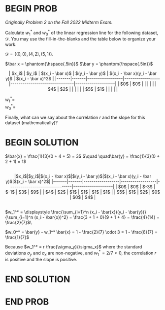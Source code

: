 # BEGIN PROB

_Originally Problem 2 on the Fall 2022 Midterm Exam._

Calculate $w_1^*$ and $w_0^*$ of the linear regression line 
for the following dataset, $\mathcal{D}$. 
You may use the fill-in-the-blanks and the table below to organize your work.

$\mathcal{D} = \{(0, 0), (4, 2), (5, 1)\}$.

$\bar x = \phantom{\hspace{.5in}}$
$\bar y = \phantom{\hspace{.5in}}$

<div style="text-align:center; border-width:10px; border-color:black">
| $x_i$ | $y_i$ | $(x_i - \bar x)$ | $(y_i - \bar y)$ | $(x_i - \bar x)(y_i - \bar y)$ | $(x_i - \bar x)^2$ |
|-------|-------|------------------|------------------|--------------------------------|--------------------|
| $0$     | $0$     |                |               |                               |                   |
| $4$     | $2$     |                |                 |                              |                   |
| $5$     | $1$     |                |                 |                               |                  |
</div>

 <!-- \begin{center}
    \begin{tabular}{llllll}\toprule
        $x_i$ & $y_i$ & $(x_i - \bar x)$ & $(y_i - \bar y)$ & $(x_i - \bar x)(y_i - \bar y)$ & $(x_i - \bar x)^2$
        \\\midrule
        0 & 0 & -3 & -1 & 3 & 9 \\
        4 & 2 & 1 & 1 & 1 & 1 \\
        5 & 1 & 2 & 0 & 0 & 4 \\
        \bottomrule
    \end{tabular} \\
\end{center}  -->

<!-- <table style="border-collapse: collapse; border: 2px solid black; width: 100%;">
  <thead>
    <tr>
      <th style="border: 1px solid black; background-color: #f2f2f2; padding: 8px; text-align: left;">$x_i$</th>
      <th style="border: 1px solid black; background-color: #f2f2f2; padding: 8px; text-align: left;">$y_i$</th>
      <th style="border: 1px solid black; background-color: #f2f2f2; padding: 8px; text-align: left;">$(x_i - \bar{x})$</th>
      <th style="border: 1px solid black; background-color: #f2f2f2; padding: 8px; text-align: left;">$(y_i - \bar{y})$</th>
      <th style="border: 1px solid black; background-color: #f2f2f2; padding: 8px; text-align: left;">$(x_i - \bar{x})(y_i - \bar{y})$</th>
      <th style="border: 1px solid black; background-color: #f2f2f2; padding: 8px; text-align: left;">$(x_i - \bar{x})^2$</th>
    </tr>
  </thead>
  <tbody>
    <tr>
      <td style="border: 1px solid black; padding: 8px; text-align: left;">0</td>
      <td style="border: 1px solid black; padding: 8px; text-align: left;">0</td>
      <td style="border: 1px solid black; padding: 8px; text-align: left;"></td>
      <td style="border: 1px solid black; padding: 8px; text-align: left;"></td>
      <td style="border: 1px solid black; padding: 8px; text-align: left;"></td>
      <td style="border: 1px solid black; padding: 8px; text-align: left;"></td>
    </tr>
    <tr>
      <td style="border: 1px solid black; padding: 8px; text-align: left;">4</td>
      <td style="border: 1px solid black; padding: 8px; text-align: left;">2</td>
      <td style="border: 1px solid black; padding: 8px; text-align: left;"></td>
      <td style="border: 1px solid black; padding: 8px; text-align: left;"></td>
      <td style="border: 1px solid black; padding: 8px; text-align: left;"></td>
      <td style="border: 1px solid black; padding: 8px; text-align: left;"></td>
    </tr>
    <tr>
      <td style="border: 1px solid black; padding: 8px; text-align: left;">5</td>
      <td style="border: 1px solid black; padding: 8px; text-align: left;">1</td>
      <td style="border: 1px solid black; padding: 8px; text-align: left;"></td>
      <td style="border: 1px solid black; padding: 8px; text-align: left;"></td>
      <td style="border: 1px solid black; padding: 8px; text-align: left;"></td>
      <td style="border: 1px solid black; padding: 8px; text-align: left;"></td>
    </tr>
  </tbody>
</table> -->

<!-- Come back to this later, table formatting -->

$w_1^* =$\
$w_0^* =$

Finally, what can we say about the correlation $r$ and the slope for
this dataset (mathematically)?

# BEGIN SOLUTION

$\bar{x} = \frac{1}{3}(0 + 4 + 5) = 3$
$\quad \quad\bar{y} = \frac{1}{3}(0 + 2 + 1) = 1$ \
<br>

<div style="text-align:center; border-width:10px; border-color:black">
|$x_i$|$y_i$|$(x_i - \bar x)$|$(y_i - \bar y)$|$(x_i - \bar x)(y_i - \bar y)$|$(x_i - \bar x)^2$|
|-------|-------|------------------|------------------|--------------------------------|--------------------|
| $0$     | $0$     | $-3$               | $-1$               | $3$                              | $9$                  |
| $4$     | $2$     | $1$                | $1$                | $1$                              | $1$                  |
| $5$     | $1$     | $2$                | $0$                | $0$                              | $4$                  |
</div>


<!-- \begin{center}
    \begin{tabular}{llllll}\toprule
        $x_i$ & $y_i$ & $(x_i - \bar x)$ & $(y_i - \bar y)$ & $(x_i - \bar x)(y_i - \bar y)$ & $(x_i - \bar x)^2$
        \\\midrule
        0 & 0 & -3 & -1 & 3 & 9 \\
        4 & 2 & 1 & 1 & 1 & 1 \\
        5 & 1 & 2 & 0 & 0 & 4 \\
        \bottomrule
    \end{tabular} \\
\end{center}  -->

<!-- <table style="border-collapse: collapse; border: 2px solid black; width: 100%;">
  <thead>
    <tr>
      <th style="border: 1px solid black; background-color: #f2f2f2; padding: 8px; text-align: left;">$x_i$</th>
      <th style="border: 1px solid black; background-color: #f2f2f2; padding: 8px; text-align: left;">$y_i$</th>
      <th style="border: 1px solid black; background-color: #f2f2f2; padding: 8px; text-align: left;">$(x_i - \bar{x})$</th>
      <th style="border: 1px solid black; background-color: #f2f2f2; padding: 8px; text-align: left;">$(y_i - \bar{y})$</th>
      <th style="border: 1px solid black; background-color: #f2f2f2; padding: 8px; text-align: left;">$(x_i - \bar{x})(y_i - \bar{y})$</th>
      <th style="border: 1px solid black; background-color: #f2f2f2; padding: 8px; text-align: left;">$(x_i - \bar{x})^2$</th>
    </tr>
  </thead>
  <tbody>
    <tr>
      <td style="border: 1px solid black; padding: 8px; text-align: left;">0</td>
      <td style="border: 1px solid black; padding: 8px; text-align: left;">0</td>
      <td style="border: 1px solid black; padding: 8px; text-align: left;">-3</td>
      <td style="border: 1px solid black; padding: 8px; text-align: left;">-1</td>
      <td style="border: 1px solid black; padding: 8px; text-align: left;">3</td>
      <td style="border: 1px solid black; padding: 8px; text-align: left;">9</td>
    </tr>
    <tr>
      <td style="border: 1px solid black; padding: 8px; text-align: left;">4</td>
      <td style="border: 1px solid black; padding: 8px; text-align: left;">2</td>
      <td style="border: 1px solid black; padding: 8px; text-align: left;">1</td>
      <td style="border: 1px solid black; padding: 8px; text-align: left;">1</td>
      <td style="border: 1px solid black; padding: 8px; text-align: left;">1</td>
      <td style="border: 1px solid black; padding: 8px; text-align: left;">1</td>
    </tr>
    <tr>
      <td style="border: 1px solid black; padding: 8px; text-align: left;">5</td>
      <td style="border: 1px solid black; padding: 8px; text-align: left;">1</td>
      <td style="border: 1px solid black; padding: 8px; text-align: left;">2</td>
      <td style="border: 1px solid black; padding: 8px; text-align: left;">0</td>
      <td style="border: 1px solid black; padding: 8px; text-align: left;">0</td>
      <td style="border: 1px solid black; padding: 8px; text-align: left;">4</td>
    </tr>
  </tbody>
</table> -->

<br>

$w_1^* = \displaystyle
\frac{\sum_{i=1}^n (x_i - \bar{x})(y_i - \bar{y})}{\sum_{i=1}^n (x_i - \bar{x})^2}
= \frac{3 + 1 + 0}{9 + 1 + 4} = \frac{4}{14} = \frac{2}{7}$\

$w_0^* = \bar{y} - w_1^* \bar{x} = 1 - \frac{2}{7} \cdot 3 = 1 - \frac{6}{7} = \frac{1}{7}$


Because $w_1^* = r \frac{\sigma_y}{\sigma_x}$ where the standard deviations $\sigma_y$ and $\sigma_x$ are non-negative, and $w_1^* = 2/7 > 0$, the correlation $r$ is positive and the slope is positive.

# END SOLUTION

# END PROB